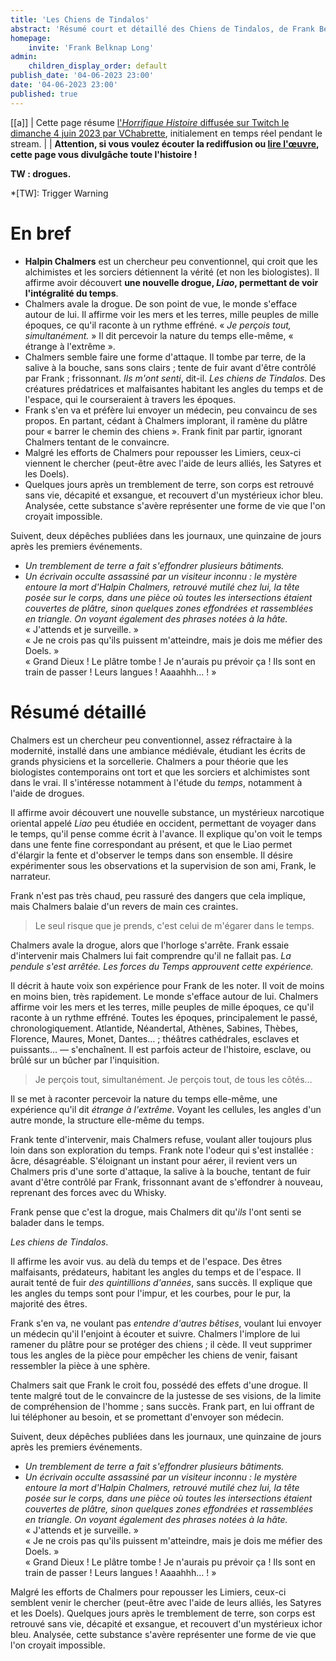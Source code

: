 ```yaml
---
title: 'Les Chiens de Tindalos'
abstract: 'Résumé court et détaillé des Chiens de Tindalos, de Frank Belknap Long !'
homepage:
    invite: 'Frank Belknap Long'
admin:
    children_display_order: default
publish_date: '04-06-2023 23:00'
date: '04-06-2023 23:00'
published: true
---
```


[[a]]
| Cette page résume [l'_Horrifique Histoire_ diffusée sur Twitch le dimanche 4 juin 2023 par VChabrette](https://www.twitch.tv/videos/1837834029?t=01h21m32s), initialement en temps réel pendant le stream.
|
| **Attention, si vous voulez écouter la rediffusion ou [lire l'œuvre](https://en.wikisource.org/wiki/Weird_Tales/Volume_30/Issue_1/The_Hounds_of_Tindalos), cette page vous divulgâche toute l'histoire !**

**TW : drogues.**

*[TW]: Trigger Warning

# En bref

- **Halpin Chalmers** est un chercheur peu conventionnel, qui croit que les alchimistes et les sorciers détiennent la vérité (et non les biologistes). Il affirme avoir découvert **une nouvelle drogue, _Liao_, permettant de voir l'intégralité du temps**.
- Chalmers avale la drogue. De son point de vue, le monde s'efface autour de lui. Il affirme voir les mers et les terres, mille peuples de mille époques, ce qu'il raconte à un rythme effréné. « _Je perçois tout, simultanément._ » Il dit percevoir la nature du temps elle-même, « étrange à l'extrême ».
- Chalmers semble faire une forme d'attaque. Il tombe par terre, de la salive à la bouche, sans sons clairs ; tente de fuir avant d'être contrôlé par Frank ; frissonnant. _Ils m'ont senti_, dit-il. _Les chiens de Tindalos._ Des créatures prédatrices et malfaisantes habitant les angles du temps et de l'espace, qui le courseraient à travers les époques.
- Frank s'en va et préfère lui envoyer un médecin, peu convaincu de ses propos. En partant, cédant à Chalmers implorant, il ramène du plâtre pour « barrer le chemin des chiens ». Frank finit par partir, ignorant Chalmers tentant de le convaincre.
- Malgré les efforts de Chalmers pour repousser les Limiers, ceux-ci viennent le chercher (peut-être avec l'aide de leurs alliés, les Satyres et les Doels).
- Quelques jours après un tremblement de terre, son corps est retrouvé sans vie, décapité et exsangue, et recouvert d'un mystérieux ichor bleu. Analysée, cette substance s'avère représenter une forme de vie que l'on croyait impossible.

Suivent, deux dépêches publiées dans les journaux, une quinzaine de jours après les premiers événements.

- _Un tremblement de terre a fait s'effondrer plusieurs bâtiments._
- _Un écrivain occulte assassiné par un visiteur inconnu : le mystère entoure la mort d'Halpin Chalmers, retrouvé mutilé chez lui, la tête posée sur le corps, dans une pièce où toutes les intersections étaient couvertes de plâtre, sinon quelques zones effondrées et rassemblées en triangle. On voyant également des phrases notées à la hâte._  
  « J'attends et je surveille. »  
  « Je ne crois pas qu'ils puissent m'atteindre, mais je dois me méfier des Doels. »  
  « Grand Dieux ! Le plâtre tombe ! Je n'aurais pu prévoir ça ! Ils sont en train de passer ! Leurs langues ! Aaaahhh… ! »


# Résumé détaillé

Chalmers est un chercheur peu conventionnel, assez réfractaire à la modernité, installé dans une ambiance médiévale, étudiant les écrits de grands physiciens et la sorcellerie. Chalmers a pour théorie que les biologistes contemporains ont tort et que les sorciers et alchimistes sont dans le vrai. Il s'intéresse notamment à l'étude du _temps_,  notamment à l'aide de drogues.

Il affirme avoir découvert une nouvelle substance, un mystérieux narcotique oriental appelé _Liao_ peu étudiée en occident, permettant de voyager dans le temps, qu'il pense comme écrit à l'avance. Il explique qu'on voit le temps dans une fente fine correspondant au présent, et que le Liao permet d'élargir la fente et d'observer le temps dans son ensemble. Il désire expérimenter sous les observations et la supervision de son ami, Frank, le narrateur.

Frank n'est pas très chaud, peu rassuré des dangers que cela implique, mais Chalmers balaie d'un revers de main ces craintes.

> Le seul risque que je prends, c'est celui de m'égarer dans le temps.

Chalmers avale la drogue, alors que l'horloge s'arrête. Frank essaie d'intervenir mais Chalmers lui fait comprendre qu'il ne fallait pas. _La pendule s'est arrêtée. Les forces du Temps approuvent cette expérience._

Il décrit à haute voix son expérience pour Frank de les noter. Il voit de moins en moins bien, très rapidement. Le monde s'efface autour de lui. Chalmers affirme voir les mers et les terres, mille peuples de mille époques, ce qu'il raconte à un rythme effréné. Toutes les époques, principalement le passé, chronologiquement. Atlantide, Néandertal, Athènes, Sabines, Thèbes, Florence, Maures, Monet, Dantes… ; théâtres cathédrales, esclaves et puissants…  — s'enchaînent. Il est parfois acteur de l'histoire, esclave, ou brûlé sur un bûcher par l'inquisition.

> Je perçois tout, simultanément. Je perçois tout, de tous les côtés…

Il se met à raconter percevoir la nature du temps elle-même, une expérience qu'il dit _étrange à l'extrême_. Voyant les cellules, les angles d'un autre monde, la structure elle-même du temps.

Frank tente d'intervenir, mais Chalmers refuse, voulant aller toujours plus loin dans son exploration du temps. Frank note l'odeur qui s'est installée : âcre, désagréable. S'éloignant un instant pour aérer, il revient vers un Chalmers pris d'une sorte d'attaque, la salive à la bouche, tentant de fuir avant d'être contrôlé par Frank, frissonnant avant de s'effondrer à nouveau, reprenant des forces avec du Whisky.

Frank pense que c'est la drogue, mais Chalmers dit qu'_ils_ l'ont senti se balader dans le temps.

_Les chiens de Tindalos_.

Il affirme les avoir vus. au delà du temps et de l'espace. Des êtres malfaisants, prédateurs, habitant les angles du temps et de l'espace. Il aurait tenté de fuir _des quintillions d'années_, sans succès. Il explique que les angles du temps sont pour l'impur, et les courbes, pour le pur, la majorité des êtres.

Frank s'en va, ne voulant pas _entendre d'autres bêtises_, voulant lui envoyer un médecin qu'il l'enjoint à écouter et suivre. Chalmers l'implore de lui ramener du plâtre pour se protéger des chiens ; il cède. Il veut supprimer tous les angles de la pièce pour empêcher les chiens de venir, faisant ressembler la pièce à une sphère.

Chalmers sait que Frank le croit fou, possédé des effets d'une drogue. Il tente malgré tout de le convaincre de la justesse de ses visions, de la limite de compréhension de l'homme ; sans succès. Frank part, en lui offrant de lui téléphoner au besoin, et se promettant d'envoyer son médecin.

Suivent, deux dépêches publiées dans les journaux, une quinzaine de jours après les premiers événements.

- _Un tremblement de terre a fait s'effondrer plusieurs bâtiments._
- _Un écrivain occulte assassiné par un visiteur inconnu : le mystère entoure la mort d'Halpin Chalmers, retrouvé mutilé chez lui, la tête posée sur le corps, dans une pièce où toutes les intersections étaient couvertes de plâtre, sinon quelques zones effondrées et rassemblées en triangle. On voyant également des phrases notées à la hâte._  
  « J'attends et je surveille. »  
  « Je ne crois pas qu'ils puissent m'atteindre, mais je dois me méfier des Doels. »  
  « Grand Dieux ! Le plâtre tombe ! Je n'aurais pu prévoir ça ! Ils sont en train de passer ! Leurs langues ! Aaaahhh… ! »

Malgré les efforts de Chalmers pour repousser les Limiers, ceux-ci semblent venir le chercher (peut-être avec l'aide de leurs alliés, les Satyres et les Doels). Quelques jours après le tremblement de terre, son corps est retrouvé sans vie, décapité et exsangue, et recouvert d'un mystérieux ichor bleu. Analysée, cette substance s'avère représenter une forme de vie que l'on croyait impossible.